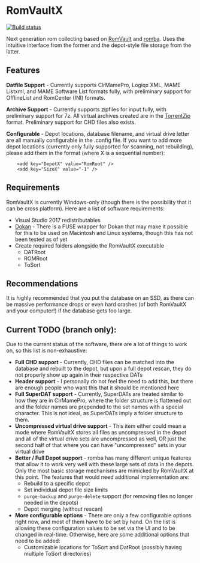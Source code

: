 RomVaultX
=========

[![Build status](https://ci.appveyor.com/api/projects/status/gq1kh9sh60ta6ony/branch/master?svg=true)](https://ci.appveyor.com/project/mnadareski/romvaultx/branch/master)

Next generation rom collecting based on [RomVault](https://github.com/gjefferyes/RomVault) and [romba](https://github.com/uwedeportivo/romba/). Uses the intuitive interface from the former and the depot-style file storage from the latter.

## Features

**Datfile Support** - Currently supports ClrMamePro, Logiqx XML, MAME Listxml, and MAME Software List formats fully, with preliminary support for OfflineList and RomCenter (INI) formats.

**Archive Support** - Currently supports zipfiles for input fully, with preliminary support for 7z. All virtual archives created are in the [TorrentZip](http://www.romvault.com/trrntzip_explained.doc) format. Preliminary support for CHD files also exists.

**Configurable** - Depot locations, database filename, and virtual drive letter are all manually configurable in the .config file. If you want to add more depot locations (currently only fully supported for scanning, not rebuilding), please add them in the format (where X is a sequential number):

```
	<add key="DepotX" value="RomRoot" />
	<add key="SizeX" value="-1" />
```

## Requirements

RomVaultX is currently Windows-only (though there is the possibility that it can be cross platform). Here are a list of software requirements:

- Visual Studio 2017 redistributables
- [Dokan](https://dokan-dev.github.io/) - There is a FUSE wrapper for Dokan that may make it possible for this to be used on Macintosh and Linux systems, though this has not been tested as of yet
- Create required folders alongside the RomVaultX executable
	- DATRoot
	- ROMRoot
	- ToSort


## Recommendations

It is highly recommended that you put the database on an SSD, as there can be massive performance drops or even hard crashes (of both RomVaultX and your computer!) if the database gets too large.


## Current TODO (branch only):

Due to the current status of the software, there are a lot of things to work on, so this list is non-exhaustive:

- **Full CHD support** - Currently, CHD files can be matched into the database and rebuilt to the depot, but upon a full depot rescan, they do not properly show up again in their respective DATs
- **Header support** - I personally do not feel the need to add this, but there are enough people who want this that it should be mentioned here
- **Full SuperDAT support** - Currently, SuperDATs are treated similar to how they are in ClrMamePro, where the folder structure is flattened out and the folder names are prepended to the set names with a special character. This is not ideal, as SuperDATs imply a folder structure to them.
- **Uncompressed virtual drive support** - This item either could mean a mode where RomVaultX stores all files as uncompressed in the depot and all of the virtual drive sets are uncompressed as well, OR just the second half of that where you can have "uncompressed" sets in your virtual drive
- **Better / Full Depot support** - romba has many different unique features that allow it to work very well with these large sets of data in the depots. Only the most basic storage mechanisms are mimicked by RomVaultX at this point. The features that would need additional implementation are:
	- Rebuild to a specific depot
	- Set individual depot file size limits
	- `purge-backup` and `purge-delete` support (for removing files no longer needed in the depots)
	- Depot merging (without rescan)
- **More configurable options** - There are only a few configurable options right now, and most of them have to be set by hand. On the list is allowing these configuration values to be set via the UI and to be changed in real-time. Otherwise, here are some additional options that need to be added:
	- Customizable locations for ToSort and DatRoot (possibly having multiple ToSort directories)
